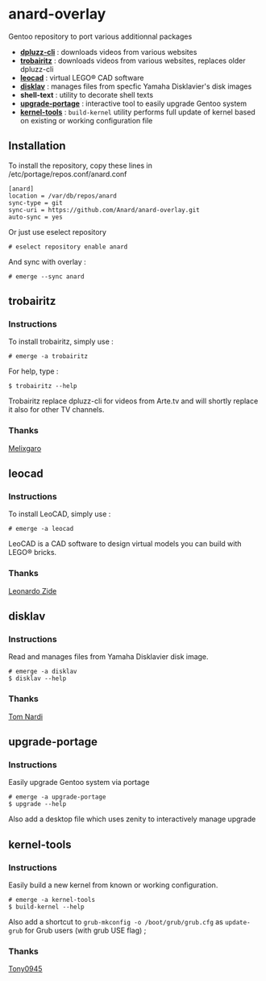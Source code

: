 # anard-overlay
Gentoo repository to port various additionnal packages
- [**dpluzz-cli**](README.md#dpluzz) :
    downloads videos from various websites
- [**trobairitz**](README.md#trobairitz) :
    downloads videos from various websites, replaces older dpluzz-cli
- [**leocad**](README.md#leocad) :
    virtual LEGO® CAD software
- [**disklav**](README.md#disklav) :
    manages files from specfic Yamaha Disklavier's disk images
- **shell-text** :
    utility to decorate shell texts
- [**upgrade-portage**](README.md#upgrade-portage) :
    interactive tool to easily upgrade Gentoo system
- [**kernel-tools**](README.md#kernel-tools) :
    `build-kernel` utility performs full update of kernel based on existing or working configuration file
    
## Installation
To install the repository, copy these lines in /etc/portage/repos.conf/anard.conf
```
[anard]
location = /var/db/repos/anard
sync-type = git
sync-uri = https://github.com/Anard/anard-overlay.git
auto-sync = yes
```

Or just use eselect repository
```
# eselect repository enable anard
```

And sync with overlay :

```
# emerge --sync anard
```
## trobairitz
### Instructions
To install trobairitz, simply use :
```
# emerge -a trobairitz
```

For help, type :
```
$ trobairitz --help
```

Trobairitz replace dpluzz-cli for videos from Arte.tv and will shortly replace it also for other TV channels.

### Thanks
[Melixgaro](https://launchpad.net/~melixgaro)

## leocad
### Instructions
To install LeoCAD, simply use :
```
# emerge -a leocad
```

LeoCAD is a CAD software to design virtual models you can build with LEGO® bricks.

### Thanks
[Leonardo Zide](https://github.com/leozide)

## disklav
### Instructions
Read and manages files from Yamaha Disklavier disk image.
```
# emerge -a disklav
$ disklav --help
```
### Thanks
[Tom Nardi](https://github.com/MS3FGX/)

## upgrade-portage
### Instructions
Easily upgrade Gentoo system via portage
```
# emerge -a upgrade-portage
$ upgrade --help
```
Also add a desktop file which uses zenity to interactively manage upgrade

## kernel-tools
### Instructions
Easily build a new kernel from known or working configuration.
```
# emerge -a kernel-tools
$ build-kernel --help
```
Also add a shortcut to `grub-mkconfig -o /boot/grub/grub.cfg` as `update-grub` for Grub users (with grub USE flag) ;

### Thanks
[Tony0945](https://forums.gentoo.org/viewtopic-t-1135833.html)
